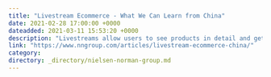 ```yaml
---
title: "Livestream Ecommerce - What We Can Learn from China"
date: 2021-02-28 17:00:00 +0000
dateadded: 2021-03-11 15:53:20 +0000
description: "Livestreams allow users to see products in detail and get their questions answered in real time. They can be integrated in ecommerce websites and on social-networking apps."
link: "https://www.nngroup.com/articles/livestream-ecommerce-china/"
category:
directory: _directory/nielsen-norman-group.md
---
```

